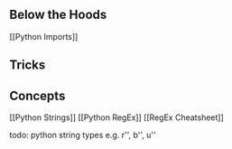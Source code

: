 ## Below the Hoods
[[Python Imports]]

## Tricks

## Concepts
[[Python Strings]]
[[Python RegEx]]
[[RegEx Cheatsheet]]

todo: python string types e.g. r'', b'', u''
